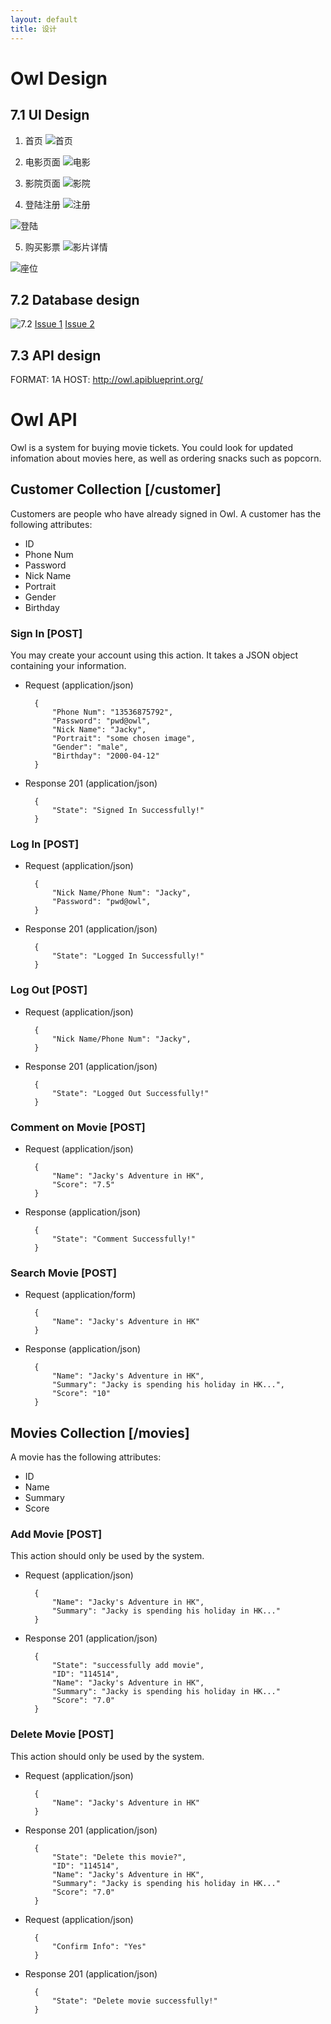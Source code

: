 ```yaml
---
layout: default
title: 设计
---
```


# Owl Design

## 7.1 UI Design

1. 首页
![首页](/assets/首页.png)

2. 电影页面
![电影](/assets/电影.png)

3. 影院页面
![影院](/assets/影院.png)

4. 登陆注册
  ![注册](/assets/注册.png)

  ![登陆](/assets/登陆.png)

5. 购买影票
  ![影片详情](/assets/影片详情.png)

  ![座位](/assets/座位.png)

## 7.2 Database design
![7.2](/assets/7.2.png)
[Issue 1](https://github.com/Owl-Movies-Ticket-System/Dashboard/issues/2)
[Issue 2](https://github.com/Owl-Movies-Ticket-System/Dashboard/issues/3)

## 7.3 API design
FORMAT: 1A
HOST: http://owl.apiblueprint.org/

# Owl API

Owl is a system for buying movie tickets. You could look
for updated infomation about movies here, as well as ordering
snacks such as popcorn.

## Customer Collection [/customer]

Customers are people who have already signed in Owl. A customer
has the following attributes: 

- ID
- Phone Num
- Password
- Nick Name
- Portrait
- Gender
- Birthday

### Sign In [POST]

You may create your account using this action. It takes a JSON object
containing your information.

+ Request (application/json)

        {
            "Phone Num": "13536875792",
            "Password": "pwd@owl",
            "Nick Name": "Jacky",
            "Portrait": "some chosen image",
            "Gender": "male",
            "Birthday": "2000-04-12"
        }

+ Response 201 (application/json)

        {
            "State": "Signed In Successfully!"
        }

### Log In [POST]

+ Request (application/json)

        {
            "Nick Name/Phone Num": "Jacky",
            "Password": "pwd@owl",
        }

+ Response 201 (application/json)

        {
            "State": "Logged In Successfully!"
        }
        
### Log Out [POST]

+ Request (application/json)

        {
            "Nick Name/Phone Num": "Jacky",
        }

+ Response 201 (application/json)

        {
            "State": "Logged Out Successfully!"
        }
        
### Comment on Movie [POST]

+ Request (application/json)

        {
            "Name": "Jacky's Adventure in HK",
            "Score": "7.5"
        }

+ Response (application/json)

        {
            "State": "Comment Successfully!"
        }

### Search Movie [POST]

+ Request (application/form)

        {
            "Name": "Jacky's Adventure in HK"
        }

+ Response (application/json)

        {
            "Name": "Jacky's Adventure in HK",
            "Summary": "Jacky is spending his holiday in HK...",
            "Score": "10"
        }

## Movies Collection [/movies]

A movie has the following attributes:
- ID
- Name
- Summary
- Score

### Add Movie [POST]

This action should only be used by the system.

+ Request (application/json)

        {
            "Name": "Jacky's Adventure in HK",
            "Summary": "Jacky is spending his holiday in HK..."
        }

+ Response 201 (application/json)

        {
            "State": "successfully add movie",
            "ID": "114514",
            "Name": "Jacky's Adventure in HK",
            "Summary": "Jacky is spending his holiday in HK..."
            "Score": "7.0"
        }

### Delete Movie [POST]

This action should only be used by the system.

+ Request (application/json)

        {
            "Name": "Jacky's Adventure in HK"
        }

+ Response 201 (application/json)

        {
            "State": "Delete this movie?",
            "ID": "114514",
            "Name": "Jacky's Adventure in HK",
            "Summary": "Jacky is spending his holiday in HK..."
            "Score": "7.0"
        }

+ Request (application/json)

        {
            "Confirm Info": "Yes"
        }

+ Response 201 (application/json)

        {
            "State": "Delete movie successfully!"
        }
